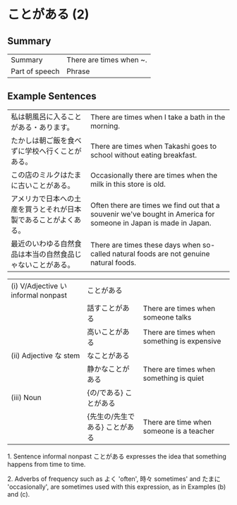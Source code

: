 # ことがある (2)

## Summary

<table><tr>   <td>Summary</td>   <td>There are times when ~.</td></tr><tr>   <td>Part of speech</td>   <td>Phrase</td></tr></table>

## Example Sentences

<table><tr>   <td>私は朝風呂に入ることがある・あります。</td>   <td>There are times when I take a bath in the morning.</td></tr><tr>   <td>たかしは朝ご飯を食べずに学校へ行くことがある。</td>   <td>There are times when Takashi goes to school without eating breakfast.</td></tr><tr>   <td>この店のミルクはたまに古いことがある。</td>   <td>Occasionally there are times when the milk in this store is old.</td></tr><tr>   <td>アメリカで日本への土産を買うとそれが日本製であることがよくある。</td>   <td>Often there are times we find out that a souvenir we've bought in America for someone in Japan is made in Japan.</td></tr><tr>   <td>最近のいわゆる自然食品は本当の自然食品じゃないことがある。</td>   <td>There are times these days when so-called natural foods are not genuine natural foods.</td></tr></table>

<table class="table"> <tbody><tr class="tr head"> <td class="td"><span class="numbers">(i)</span> <span> <span class="bold">V/Adjective い    informal nonpast</span></span></td> <td class="td"><span class="concept">ことがある</span> </td> <td class="td"><span>&nbsp;</span></td> </tr> <tr class="tr"> <td class="td"><span>&nbsp;</span></td> <td class="td"><span>話す<span class="concept">ことがある</span></span> </td> <td class="td"><span>There    are times when someone talks</span></td> </tr> <tr class="tr"> <td class="td"><span>&nbsp;</span></td> <td class="td"><span>高い<span class="concept">ことがある</span></span> </td> <td class="td"><span>There    are times when something is expensive</span></td> </tr> <tr class="tr head"> <td class="td"><span class="numbers">(ii)</span> <span> <span class="bold">Adjective な stem</span></span></td> <td class="td"><span class="concept">なことがある</span> </td> <td class="td"><span>&nbsp;</span></td> </tr> <tr class="tr"> <td class="td"><span>&nbsp;</span></td> <td class="td"><span>静か<span class="concept">なことがある</span></span> </td> <td class="td"><span>There    are times when something is quiet</span></td> </tr> <tr class="tr head"> <td class="td"><span class="numbers">(iii)</span> <span> <span class="bold">Noun</span></span></td> <td class="td"><span>{<span class="concept">の</span>/<span class="concept">である</span>} <span class="concept">ことがある</span></span></td> <td class="td"><span>&nbsp;</span></td> </tr> <tr class="tr"> <td class="td"><span>&nbsp;</span></td> <td class="td"><span>{先生<span class="concept">の</span>/先生<span class="concept">である</span>} <span class="concept">ことがある</span></span></td> <td class="td"><span>There    are time when someone is a teacher</span></td> </tr></tbody></table>

<p>1. Sentence informal nonpast ことがある expresses the idea that something happens from time to time.</p>  <p>2. Adverbs of frequency such as よく 'often', 時々 sometimes' and たまに 'occasionally', are sometimes used with this expression, as in Examples (b) and (c).</p>

